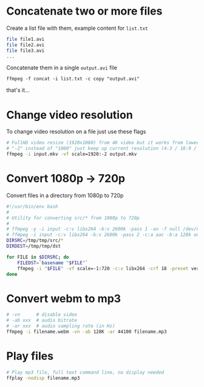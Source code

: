 # Concatenate two or more files
Create a list file with them, example content for `list.txt`
```sh
file file1.avi
file file2.avi
file file3.avi
...
```
Concatenate them in a single `output.avi` file
```
ffmpeg -f concat -i list.txt -c copy "output.avi"
```
that's it...

# Change video resolution
To change video resolution on a file just use these flags
```sh
# FullHD video resize (1920x1080) from 4K video but it works from lower resolutions too
# "-2" instead of "1080" just keep up current resolution (4:3 / 16:9 / 16:10 / ...) by using just one dimension
ffmpeg -i input.mkv -vf scale=1920:-2 output.mkv
```

# Convert 1080p -> 720p
Convert files in a directory from 1080p to 720p
```sh
#!/usr/bin/env bash
#
# Utility for converting src/* from 1080p to 720p
#
# ffmpeg -y -i input -c:v libx264 -b:v 2600k -pass 1 -an -f null /dev/null && \
# ffmpeg -i input -c:v libx264 -b:v 2600k -pass 2 -c:a aac -b:a 128k output.mp4
DIRSRC=/tmp/tmp/src/*
DIRDEST=/tmp/tmp/dst

for FILE in $DIRSRC; do
    FILEDST=`basename "$FILE"`
    ffmpeg -i "$FILE" -vf scale=-1:720 -c:v libx264 -crf 18 -preset veryslow -c:a copy "$DIRDEST/$FILEDST"
done
```

# Convert webm to mp3
```sh
# -vn      # disable video
# -ab xxx  # audio bitrate
# -ar xxx  # audio sampling rate (in Hz)
ffmpeg -i filename.webm -vn -ab 128K -ar 44100 filename.mp3
```

# Play files
```sh
# Play mp3 file, full text command line, no display needed
ffplay -nodisp filename.mp3
```
